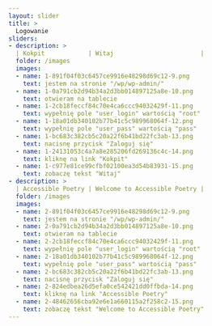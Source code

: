 ```yaml
---
layout: slider
title: >
  Logowanie
sliders:
- description: >
  | Kokpit            | Witaj                        |
  folder: /images
  images:
  - name: 1-891f04f03c6457ce9916e48298d69c12-9.png
    text: jestem na stronie "/wp/wp-admin/"
  - name: 1-0a791cb2d94b34a2d3bb014897125a8e-10.png
    text: otwieram na tablecie
  - name: 1-2cb18feccf84c70e4ca6ccc94032429f-11.png
    text: wypełnię pole "user_login" wartością "root"
  - name: 1-18a01db340102b77b41c5c989968064f-12.png
    text: wypełnię pole "user_pass" wartością "pass"
  - name: 1-bc683c382cb5c20a22f6b41bd22fc3ab-13.png
    text: nacisnę przycisk "Zaloguj się"
  - name: 1-24131053c4a7a8e285206fd269136c4c-14.png
    text: kliknę na link "Kokpit"
  - name: 1-c977e81ce99cfbf02100ea3d54b83931-15.png
    text: zobaczę tekst "Witaj"
- description: >
  | Accessible Poetry | Welcome to Accessible Poetry |
  folder: /images
  images:
  - name: 2-891f04f03c6457ce9916e48298d69c12-9.png
    text: jestem na stronie "/wp/wp-admin/"
  - name: 2-0a791cb2d94b34a2d3bb014897125a8e-10.png
    text: otwieram na tablecie
  - name: 2-2cb18feccf84c70e4ca6ccc94032429f-11.png
    text: wypełnię pole "user_login" wartością "root"
  - name: 2-18a01db340102b77b41c5c989968064f-12.png
    text: wypełnię pole "user_pass" wartością "pass"
  - name: 2-bc683c382cb5c20a22f6b41bd22fc3ab-13.png
    text: nacisnę przycisk "Zaloguj się"
  - name: 2-824edbea26d5efa0ce542421dd0ffbda-14.png
    text: kliknę na link "Accessible Poetry"
  - name: 2-48462656cba92e6e1a660115a2f258c2-15.png
    text: zobaczę tekst "Welcome to Accessible Poetry"
---
```

